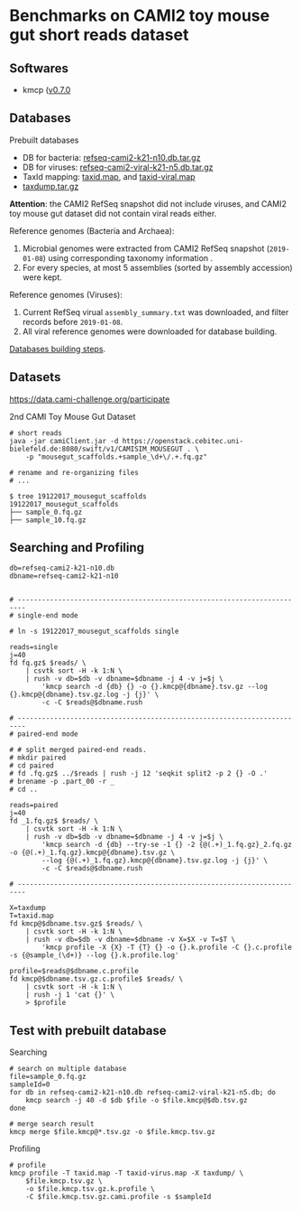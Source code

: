 # Benchmarks on CAMI2 toy mouse gut short reads dataset


## Softwares

- kmcp ([v0.7.0](https://github.com/shenwei356/kmcp/releases/tag/v0.7.0)

## Databases

Prebuilt databases

- DB for bacteria: [refseq-cami2-k21-n10.db.tar.gz]()
- DB for viruses: [refseq-cami2-viral-k21-n5.db.tar.gz]()
- TaxId mapping: [taxid.map](), and [taxid-viral.map]()
- [taxdump.tar.gz]()

**Attention**: the CAMI2 RefSeq snapshot did not include viruses,
and CAMI2 toy mouse gut dataset did not contain viral reads either.

Reference genomes (Bacteria and Archaea):

1. Microbial genomes were extracted from CAMI2 RefSeq snapshot (`2019-01-08`) using
corresponding taxonomy information .
2. For every species, at most 5 assemblies (sorted by assembly accession) were kept.

Reference genomes (Viruses):

1. Current RefSeq virual `assembly_summary.txt` was downloaded, and filter
records before `2019-01-08`.
2. All viral reference genomes were downloaded for database building.

[Databases building steps](./database.md).

## Datasets

https://data.cami-challenge.org/participate 

2nd CAMI Toy Mouse Gut Dataset

    # short reads
    java -jar camiClient.jar -d https://openstack.cebitec.uni-bielefeld.de:8080/swift/v1/CAMISIM_MOUSEGUT . \
        -p "mousegut_scaffolds.+sample_\d+\/.+.fq.gz"

    # rename and re-organizing files
    # ...

    $ tree 19122017_mousegut_scaffolds
    19122017_mousegut_scaffolds
    ├── sample_0.fq.gz
    ├── sample_10.fq.gz
        
## Searching and Profiling
    
    db=refseq-cami2-k21-n10.db
    dbname=refseq-cami2-k21-n10
    
    
    # ------------------------------------------------------------------------
    # single-end mode

    # ln -s 19122017_mousegut_scaffolds single

    reads=single
    j=40
    fd fq.gz$ $reads/ \
        | csvtk sort -H -k 1:N \
        | rush -v db=$db -v dbname=$dbname -j 4 -v j=$j \
            'kmcp search -d {db} {} -o {}.kmcp@{dbname}.tsv.gz --log {}.kmcp@{dbname}.tsv.gz.log -j {j}' \
            -c -C $reads@$dbname.rush
            
    # ------------------------------------------------------------------------           
    # paired-end mode

    # # split merged paired-end reads.
    # mkdir paired
    # cd paired
    # fd .fq.gz$ ../$reads | rush -j 12 'seqkit split2 -p 2 {} -O .'
    # brename -p .part_00 -r _
    # cd ..

    reads=paired
    j=40
    fd _1.fq.gz$ $reads/ \
        | csvtk sort -H -k 1:N \
        | rush -v db=$db -v dbname=$dbname -j 4 -v j=$j \
            'kmcp search -d {db} --try-se -1 {} -2 {@(.+)_1.fq.gz}_2.fq.gz -o {@(.+)_1.fq.gz}.kmcp@{dbname}.tsv.gz \
            --log {@(.+)_1.fq.gz}.kmcp@{dbname}.tsv.gz.log -j {j}' \
            -c -C $reads@$dbname.rush

    # ------------------------------------------------------------------------
            
    X=taxdump
    T=taxid.map
    fd kmcp@$dbname.tsv.gz$ $reads/ \
        | csvtk sort -H -k 1:N \
        | rush -v db=$db -v dbname=$dbname -v X=$X -v T=$T \
            'kmcp profile -X {X} -T {T} {} -o {}.k.profile -C {}.c.profile -s {@sample_(\d+)} --log {}.k.profile.log' 
    
    profile=$reads@$dbname.c.profile
    fd kmcp@$dbname.tsv.gz.c.profile$ $reads/ \
        | csvtk sort -H -k 1:N \
        | rush -j 1 'cat {}' \
        > $profile
    
## Test with prebuilt database

Searching

    # search on multiple database
    file=sample_0.fq.gz
    sampleId=0
    for db in refseq-cami2-k21-n10.db refseq-cami2-viral-k21-n5.db; do
        kmcp search -j 40 -d $db $file -o $file.kmcp@$db.tsv.gz
    done
    
    # merge search result
    kmcp merge $file.kmcp@*.tsv.gz -o $file.kmcp.tsv.gz
    
Profiling

    # profile
    kmcp profile -T taxid.map -T taxid-virus.map -X taxdump/ \
        $file.kmcp.tsv.gz \
        -o $file.kmcp.tsv.gz.k.profile \
        -C $file.kmcp.tsv.gz.cami.profile -s $sampleId        
    
